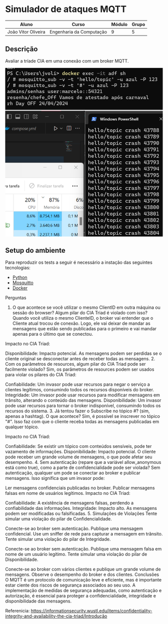 # Simulador de ataques MQTT

| Aluno                    | Curso                  | Módulo | Grupo |
|--------------------------|------------------------|--------|-------|
| João Vitor Oliveira    | Engenharia da Computação | 9      | 5     |

## Descrição
Avaliar a tríade CIA em uma conexão com um broker MQTT.
  

![img alt](Ponderada_3/static/confiabilidade.png)
![img alt](Ponderada_3/static/disponibilidade.png)

## Setup do ambiente 

Para reproduzir os tests a seguir é necessário a instação das seguintes tecnologias: 
- [Python](https://www.python.org)
- [Mosquitto](https://mosquitto.org)
- [Docker](https://www.docker.com/get-started/)

Perguntas
1. O que acontece se você utilizar o mesmo ClientID em outra máquina ou sessão do browser? Algum pilar do CIA Triad é violado com isso?
Quando você utiliza o mesmo ClienteID, o broker vai entender que o Cliente atual trocou de conexão. Logo, ele vai deixar de mandar as mensagens que estão sendo publicadas para o primeiro e vai mandar apenas para o último que se conectou.

Impacto no CIA Triad:

Disponibilidade: Impacto potencial. As mensagens podem ser perdidas se o cliente original se desconectar antes de receber todas as mensagens.
2. Com os parâmetros de resources, algum pilar do CIA Triad pode ser facilmente violado?
Sim, os parâmetros de resources podem ser usados para violar os pilares do CIA Triad:

Confiabilidade: Um invasor pode usar recursos para negar o serviço a clientes legítimos, consumindo todos os recursos disponíveis do broker.
Integridade: Um invasor pode usar recursos para modificar mensagens em trânsito, alterando o conteúdo das mensagens.
Disponibilidade: Um invasor pode usar recursos para tornar o broker indisponível, consumindo todos os recursos do sistema.
3. Já tentou fazer o Subscribe no tópico #? (sim, apenas a hashtag). O que acontece?
Sim, é possível se inscrever no tópico "#". Isso faz com que o cliente receba todas as mensagens publicadas em qualquer tópico.

Impacto no CIA Triad:

Confiabilidade: Se existir um tópico com conteúdos sensíveis, pode ter vazamento de informações.
Disponibilidade: Impacto potencial. O cliente pode receber um grande volume de mensagens, o que pode afetar seu desempenho.
4. Sem autenticação (repare que a variável allow_anonymous está como true), como a parte de confidencialidade pode ser violada?
Sem autenticação, qualquer um pode se conectar ao broker e publicar mensagens. Isso significa que um invasor pode:

Ler mensagens confidenciais publicadas no broker.
Publicar mensagens falsas em nome de usuários legítimos.
Impacto no CIA Triad:

Confiabilidade: A existência de mensagens falsas, perdendo a confiabilidade das informações.
Integridade: Impacto alto. As mensagens podem ser modificadas ou falsificadas.
5. Simulações de Violações
Tente simular uma violação do pilar de Confidencialidade.

Conecte-se ao broker sem autenticação.
Publique uma mensagem confidencial.
Use um sniffer de rede para capturar a mensagem em trânsito.
Tente simular uma violação do pilar de Integridade.

Conecte-se ao broker sem autenticação.
Publique uma mensagem falsa em nome de um usuário legítimo.
Tente simular uma violação do pilar de Disponibilidade.

Conecte-se ao broker com vários clientes e publique um grande volume de mensagens.
Observe o desempenho do broker e dos clientes.
Conclusões
O MQTT é um protocolo de comunicação leve e eficiente, mas é importante estar ciente dos riscos de segurança associados ao seu uso. A implementação de medidas de segurança adequadas, como autenticação e autorização, é essencial para proteger a confidencialidade, integridade e disponibilidade das mensagens.

Referenicia: https://informationsecurity.wustl.edu/items/confidentiality-integrity-and-availability-the-cia-triad/Introdução